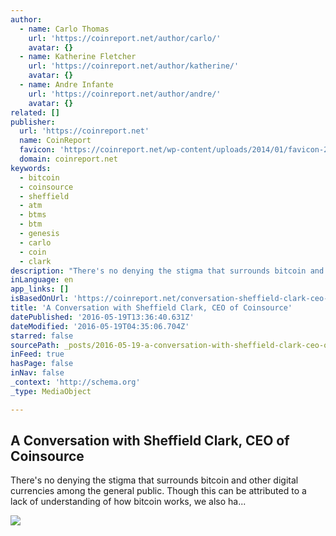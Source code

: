 ```yaml
---
author:
  - name: Carlo Thomas
    url: 'https://coinreport.net/author/carlo/'
    avatar: {}
  - name: Katherine Fletcher
    url: 'https://coinreport.net/author/katherine/'
    avatar: {}
  - name: Andre Infante
    url: 'https://coinreport.net/author/andre/'
    avatar: {}
related: []
publisher:
  url: 'https://coinreport.net'
  name: CoinReport
  favicon: 'https://coinreport.net/wp-content/uploads/2014/01/favicon-2.ico'
  domain: coinreport.net
keywords:
  - bitcoin
  - coinsource
  - sheffield
  - atm
  - btms
  - btm
  - genesis
  - carlo
  - coin
  - clark
description: "There's no denying the stigma that surrounds bitcoin and other digital currencies among the general public. Though this can be attributed to a lack of understanding of how bitcoin works, we also ha..."
inLanguage: en
app_links: []
isBasedOnUrl: 'https://coinreport.net/conversation-sheffield-clark-ceo-coinsource/'
title: 'A Conversation with Sheffield Clark, CEO of Coinsource'
datePublished: '2016-05-19T13:36:40.631Z'
dateModified: '2016-05-19T04:35:06.704Z'
starred: false
sourcePath: _posts/2016-05-19-a-conversation-with-sheffield-clark-ceo-of-coinsource.md
inFeed: true
hasPage: false
inNav: false
_context: 'http://schema.org'
_type: MediaObject

---
```

<article style=""><h1>A Conversation with Sheffield Clark, CEO of Coinsource</h1><p>There's no denying the stigma that surrounds bitcoin and other digital currencies among the general public. Though this can be attributed to a lack of understanding of how bitcoin works, we also ha...</p><img src="https://coinreport.net/wp-content/uploads/2016/04/Coinsource-Co-Founders.jpg" /></article>